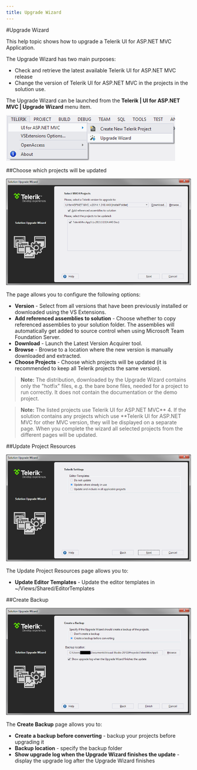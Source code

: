 ```yaml
---
title: Upgrade Wizard
---
```


#Upgrade Wizard

This help topic shows how to upgrade a Telerik UI for ASP.NET MVC Application.

The Upgrade Wizard has two main purposes:

- Check and retrieve the latest available Telerik UI for ASP.NET MVC  release
- Change the version of Telerik UI for ASP.NET MVC in the projects in the solution use.

The Upgrade Wizard can be launched from the **Telerik | UI for ASP.NET MVC | Upgrade Wizard** menu item.

![Choose projects](/getting-started/using-kendo-with/aspnet-mvc/vs-integration/images/upgrade_menu.png)

##Choose which projects will be updated

![update Project Resources](/getting-started/using-kendo-with/aspnet-mvc/vs-integration/images/upgrade1.png)

The page allows you to configure the following options:

- **Version** - Select from all versions that have been previously installed or downloaded using the VS Extensions.
- **Add referenced assemblies to solution** - Choose whether to copy referenced assemblies to your solution folder. The assemblies will automatically get added to source control when using Microsoft Team Foundation Server.
- **Download** - Launch the Latest Version Acquirer tool.
- **Browse** - Browse to a location where the new version is manually downloaded and extracted.
- **Choose Projects** - Choose which projects will be updated (it is recommended to keep all Telerik projects the same version).

> **Note:**
The distribution, downloaded by the Upgrade Wizard contains only the "hotfix" files, e.g. the bare bone files, needed for a project to run correctly. It does not contain the documentation or the demo project.

> **Note:**
The listed projects use Telerik UI for ASP.NET MVC** 4. If the solution contains any projects which use **Telerik UI for ASP.NET MVC for other MVC version, they will be displayed on a separate page. When you complete the wizard all selected projects from the different pages will be updated.

##Update Project Resources

![Update Project Resources](/getting-started/using-kendo-with/aspnet-mvc/vs-integration/images/upgrade2.png)

The Update Project Resources page allows you to:

- **Update Editor Templates** - Update the editor templates in ~/Views/Shared/EditorTemplates

##Create Backup

![Create Backup](/getting-started/using-kendo-with/aspnet-mvc/vs-integration/images/upgrade3.png)

The **Create Backup** page allows you to:

- **Create a backup before converting** - backup your projects before upgrading it
- **Backup location** - specify the backup folder
- **Show upgrade log when the Upgrade Wizard finishes the update** - display the upgrade log after the Upgrade Wizard finishes

